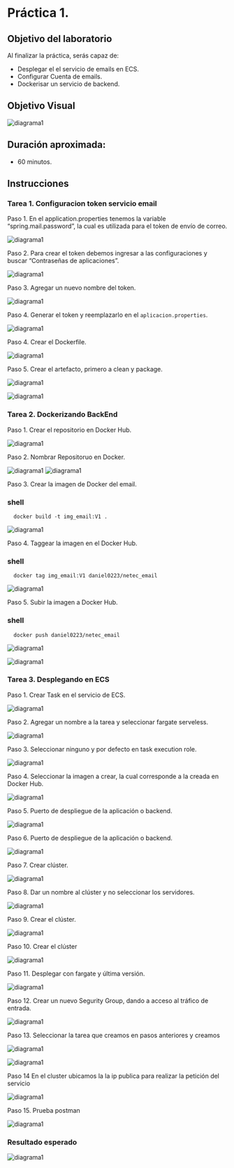 # Práctica 1.

## Objetivo del laboratorio
Al finalizar la práctica, serás capaz de:
- Desplegar el el servicio de emails en ECS.
- Configurar Cuenta de emails.
- Dockerisar un servicio de backend.

## Objetivo Visual 

![diagrama1](../../images/Capitulo%201/practica1_objetivo.png)

## Duración aproximada:
- 60 minutos.
  
## Instrucciones 

### Tarea 1. Configuracion token servicio email
Paso 1. En el application.properties tenemos la variable “spring.mail.password”, la cual es utilizada para el token de envío de correo.

![diagrama1](../../images/Capitulo%201/practica1_application_properties.png)

Paso 2. Para crear el token debemos ingresar a las configuraciones y buscar “Contraseñas de aplicaciones”.

![diagrama1](../../images/Capitulo%201/practica1_gmial.png)

Paso 3. Agregar un nuevo nombre  del token.

![diagrama1](../../images/Capitulo%201/practica1_gmial_1.png)

Paso 4. Generar el token y reemplazarlo en el `aplicacion.properties`.

![diagrama1](../../images/Capitulo%201/practica1_token_1.png)

Paso 4. Crear el Dockerfile.

![diagrama1](../../images/Capitulo%201/practica1_dockerfile.png)

Paso 5. Crear el artefacto, primero a clean y package.

![diagrama1](../../images/Capitulo%201/practica1_mvn.png)

![diagrama1](../../images/Capitulo%201/practica1_mvn_2.png)


### Tarea 2. Dockerizando BackEnd

Paso 1. Crear el repositorio en Docker Hub.

![diagrama1](../../images/Capitulo%201/practca1_docker_1.png)

Paso 2. Nombrar Repositoruo en Docker.

![diagrama1](../../images/Capitulo%201/practca1_docker_2.png)
![diagrama1](../../images/Capitulo%201/practca1_docker_3.png)

Paso 3. Crear la imagen de Docker del email.

### shell
```shell
  docker build -t img_email:V1 . 
```

![diagrama1](../../images/Capitulo%201/practca1_docker_4.png)

Paso 4. Taggear la imagen en el Docker Hub.

### shell
```shell
  docker tag img_email:V1 daniel0223/netec_email
```

![diagrama1](../../images/Capitulo%201/practca1_docker_5.png)


Paso 5. Subir la imagen a Docker Hub.

### shell
```shell
  docker push daniel0223/netec_email
```

![diagrama1](../../images/Capitulo%201/practca1_docker_6.png)

![diagrama1](../../images/Capitulo%201/practca1_docker_7.png)



### Tarea 3. Desplegando en ECS

Paso 1. Crear Task en el servicio de ECS.

![diagrama1](../../images/Capitulo%201/ECS_1.png)

Paso 2. Agregar un nombre a la tarea y seleccionar fargate serveless.

![diagrama1](../../images/Capitulo%201/ECS_2.png)


Paso 3. Seleccionar ninguno y por defecto en task execution role.

![diagrama1](../../images/Capitulo%201/ECS_3.png)


Paso 4. Seleccionar la imagen a crear, la cual corresponde a la creada en Docker Hub.

![diagrama1](../../images/Capitulo%201/ECS_4.png)


Paso 5. Puerto de despliegue de la aplicación o backend.

![diagrama1](../../images/Capitulo%201/ECS_6.png)


Paso 6. Puerto de despliegue de la aplicación o backend.

![diagrama1](../../images/Capitulo%201/ECS_5.png)


Paso 7. Crear clúster.

![diagrama1](../../images/Capitulo%201/ECS_7.png)


Paso 8. Dar un nombre al clúster y no seleccionar los servidores.

![diagrama1](../../images/Capitulo%201/ECS_8.png)


Paso 9. Crear el clúster.

![diagrama1](../../images/Capitulo%201/ECS_9.png)

Paso 10. Crear el clúster

![diagrama1](../../images/Capitulo%201/ECS_10.png)

Paso 11. Desplegar con fargate y última versión.

![diagrama1](../../images/Capitulo%201/ECS_11.png)

Paso 12. Crear un nuevo Segurity Group, dando a acceso al tráfico de entrada.

![diagrama1](../../images/Capitulo%201/ECS_12.png)

Paso 13. Seleccionar la tarea que creamos en pasos anteriores y creamos

![diagrama1](../../images/Capitulo%201/ECS_13.png)

![diagrama1](../../images/Capitulo%201/ECS_14.png)

Paso 14 En el cluster ubicamos la la ip publica para realizar la petición del servicio

![diagrama1](../../images/Capitulo%201/ECS_15.png)

Paso 15.  Prueba postman

![diagrama1](../../images/Capitulo%201/ECS_16.png)

### Resultado esperado
![diagrama1](../../images/Capitulo%201/ECS_16.png)
